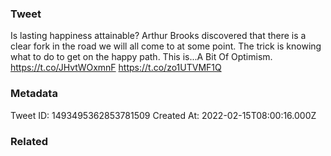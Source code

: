 ### Tweet
Is lasting happiness attainable? Arthur Brooks discovered that there is a clear fork in the road we will all come to at some point. The trick is knowing what to do to get on the happy path. This is...A Bit Of Optimism. https://t.co/JHvtWOxmnF https://t.co/zo1UTVMF1Q

### Metadata
Tweet ID: 1493495362853781509
Created At: 2022-02-15T08:00:16.000Z

### Related


